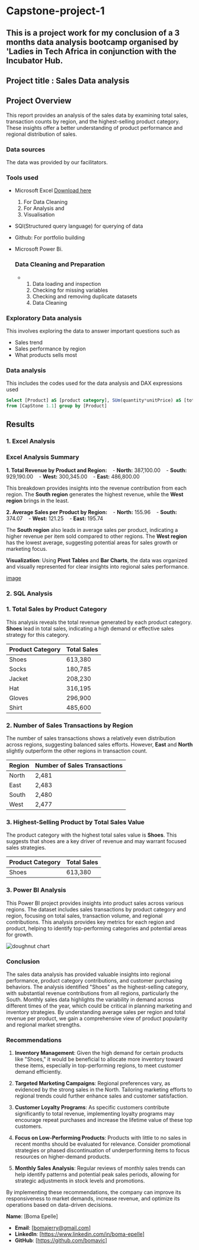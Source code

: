 # Capstone-project-1
## This is a project work for my conclusion of a 3 months data analysis bootcamp organised by 'Ladies in Tech Africa in conjunction with the Incubator Hub.
## Project title : Sales Data analysis 
## Project Overview
This report provides an analysis of the sales data by examining total sales, transaction counts by region, and the highest-selling product category. These insights offer a better understanding of product performance and regional distribution of sales.
 

### Data sources 
The data was provided by our facilitators.
### Tools used
- Microsoft Excel [Download here](https://www.Microsoft.com)
  1)  For Data Cleaning
  2)  For Analysis and
  3)  Visualisation 
- SQl(Structured query language) for querying of data 
- Github: For portfolio building 
- Microsoft Power Bi.

  ### Data Cleaning and Preparation
   - 1) Data loading and inspection
     2) Checking for missing variables
     3) Checking and removing duplicate datasets
     4) Data  Cleaning
### Exploratory Data analysis 
This involves exploring the data to answer important questions such as
- Sales trend
- Sales performance by region
- What products sells most

### Data analysis 
This includes the codes used for the data analysis and DAX expressions used
 ~~~ SQL
Select [Product] aS [product category], SUm(quantity*unitPrice) aS [total SaleS]
from [CapStone 1.1] group by [Product]
~~~
 



## Results

### 1. **Excel Analysis**


### Excel Analysis Summary 

**1. Total Revenue by Product and Region:**
   - **North:** 387,100.00
   - **South:** 929,190.00
   - **West:** 300,345.00
   - **East:** 486,800.00 

This breakdown provides insights into the revenue contribution from each region. The **South region** generates the highest revenue, while the **West region** brings in the least. 

**2. Average Sales per Product by Region:**
   - **North:** 155.96
   - **South:** 374.07
   - **West:** 121.25
   - **East:** 195.74 

The **South region** also leads in average sales per product, indicating a higher revenue per item sold compared to other regions. The **West region** has the lowest average, suggesting potential areas for sales growth or marketing focus. 

**Visualization**: Using **Pivot Tables** and **Bar Charts**, the data was organized and visually represented for clear insights into regional sales performance.

[image](https://github.com/user-attachments/assets/a8414edb-f9d1-46c6-ba57-602ede3ad60a)

### 2. **SQL Analysis**


### 1. Total Sales by Product Category
This analysis reveals the total revenue generated by each product category. **Shoes** lead in total sales, indicating a high demand or effective sales strategy for this category. 

| Product Category | Total Sales |
|------------------|-------------|
| Shoes            | 613,380     |
| Socks            | 180,785     |
| Jacket           | 208,230     |
| Hat              | 316,195     |
| Gloves           | 296,900     |
| Shirt            | 485,600     | 

### 2. Number of Sales Transactions by Region
The number of sales transactions shows a relatively even distribution across regions, suggesting balanced sales efforts. However, **East** and **North** slightly outperform the other regions in transaction count. 

| Region | Number of Sales Transactions |
|--------|------------------------------|
| North  | 2,481                        |
| East   | 2,483                        |
| South  | 2,480                        |
| West   | 2,477                        | 

### 3. Highest-Selling Product by Total Sales Value
The product category with the highest total sales value is **Shoes**. This suggests that shoes are a key driver of revenue and may warrant focused sales strategies. 

| Product Category | Total Sales |
|------------------|-------------|
| Shoes            | 613,380     |


### 3. **Power BI Analysis**
This Power BI project provides insights into product sales across various regions. The dataset includes sales transactions by product category and region, focusing on total sales, transaction volume, and regional contributions. This analysis provides key metrics for each region and product, helping to identify top-performing categories and potential areas for growth.


![doughnut chart](https://github.com/user-attachments/assets/103b93e7-7e88-415e-83ae-4e88ff3e3b5c)



### Conclusion 

The sales data analysis has provided valuable insights into regional performance, product category contributions, and customer purchasing behaviors. The analysis identified "Shoes" as the highest-selling category, with substantial revenue contributions from all regions, particularly the South. Monthly sales data highlights the variability in demand across different times of the year, which could be critical in planning marketing and inventory strategies. By understanding average sales per region and total revenue per product, we gain a comprehensive view of product popularity and regional market strengths. 

### Recommendations 

1. **Inventory Management**: Given the high demand for certain products like "Shoes," it would be beneficial to allocate more inventory toward these items, especially in top-performing regions, to meet customer demand efficiently. 

2. **Targeted Marketing Campaigns**: Regional preferences vary, as evidenced by the strong sales in the North. Tailoring marketing efforts to regional trends could further enhance sales and customer satisfaction. 

3. **Customer Loyalty Programs**: As specific customers contribute significantly to total revenue, implementing loyalty programs may encourage repeat purchases and increase the lifetime value of these top customers. 

4. **Focus on Low-Performing Products**: Products with little to no sales in recent months should be evaluated for relevance. Consider promotional strategies or phased discontinuation of underperforming items to focus resources on higher-demand products. 

5. **Monthly Sales Analysis**: Regular reviews of monthly sales trends can help identify patterns and potential peak sales periods, allowing for strategic adjustments in stock levels and promotions. 

By implementing these recommendations, the company can improve its responsiveness to market demands, increase revenue, and optimize its operations based on data-driven decisions. 

**Name**: [Boma Epelle]
- **Email**: [bomajerry@gmail.com]
- **LinkedIn**: [https://www.linkedin.com/in/boma-epelle]
- **GitHub**: [https://github.com/bomavic]

